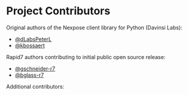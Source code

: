 # Project Contributors

Original authors of the Nexpose client library for Python (Davinsi Labs):

- [@dLabsPeterL](https://github.com/dLabsPeterL)
- [@kbossaert](https://github.com/kbossaert)

Rapid7 authors contributing to initial public open source release:

- [@gschneider-r7](https://github.com/gschneider-r7)
- [@bglass-r7](https://github.com/bglass-r7)

Additional contributors:

